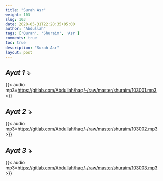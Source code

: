 ```yaml
---
title: "Surah Asr"
weight: 103
slug: 103
date: 2020-05-31T22:28:35+05:00
author: "Abdullah"
tags: ['Quran', 'Shuraim', 'Asr']
comments: true
toc: true
description: "Surah Asr"
layout: post
---
```


## _Ayat 1 :arrow_heading_down:_
{{< audio mp3=https://gitlab.com/Abdullah/haq/-/raw/master/shuraim/103001.mp3 >}}

## _Ayat 2 :arrow_heading_down:_
{{< audio mp3=https://gitlab.com/Abdullah/haq/-/raw/master/shuraim/103002.mp3 >}}

## _Ayat 3 :arrow_heading_down:_
{{< audio mp3=https://gitlab.com/Abdullah/haq/-/raw/master/shuraim/103003.mp3 >}}

